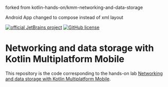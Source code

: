 forked from kotlin-hands-on/kmm-networking-and-data-storage

Android App changed to compose instead of xml layout

[![official JetBrains project](https://jb.gg/badges/official.svg)](https://confluence.jetbrains.com/display/ALL/JetBrains+on+GitHub)
[![GitHub license](https://img.shields.io/badge/license-Apache%20License%202.0-blue.svg?style=flat)](https://www.apache.org/licenses/LICENSE-2.0)


# Networking and data storage with Kotlin Multiplatform Mobile

This repository is the code corresponding to the hands-on lab [Networking and data storage with Kotlin Multiplatform Mobile](https://play.kotlinlang.org/hands-on/Networking%20and%20Data%20Storage%20with%20Kotlin%20Multiplatfrom%20Mobile/01_Introduction).
